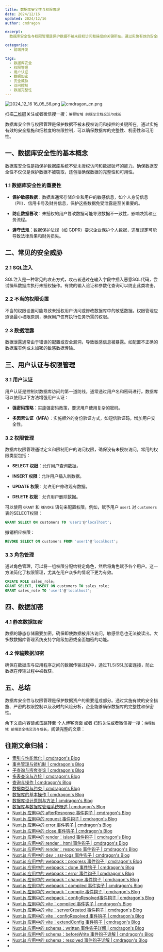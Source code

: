```yaml
---
title: 数据库安全性与权限管理
date: 2024/12/16
updated: 2024/12/16
author: cmdragon

excerpt:
  数据库安全性与权限管理是保护数据不被未授权访问和操控的关键所在。通过实施有效的安全措施和细粒度的权限控制，可以确保数据库的完整性、机密性和可用性。

categories:
  - 前端开发

tags:
  - 数据库安全
  - 权限管理
  - 用户认证
  - 数据加密
  - 安全威胁
  - 访问控制
  - 数据完整性
---
```


<img src="https://static.amd794.com/blog/images/2024_12_16 16_05_56.png@blog" title="2024_12_16 16_05_56.png" alt="2024_12_16 16_05_56.png"/>

<img src="https://api2.cmdragon.cn/upload/cmder/20250304_012821924.jpg" title="cmdragon_cn.png" alt="cmdragon_cn.png"/>


扫描[二维码](https://api2.cmdragon.cn/upload/cmder/20250304_012821924.jpg)关注或者微信搜一搜：`编程智域 前端至全栈交流与成长`



数据库安全性与权限管理是保护数据不被未授权访问和操控的关键所在。通过实施有效的安全措施和细粒度的权限控制，可以确保数据库的完整性、机密性和可用性。


## 一、数据库安全性的基本概念

数据库安全性是指保护数据库系统不受未授权访问和数据破坏的能力。确保数据安全性不仅仅是保护数据不被窃取，还包括确保数据的完整性和可用性。

### 1.1 数据库安全性的重要性

- **保护敏感数据**：数据库通常存储企业和用户的敏感信息，如个人身份信息（PII）、信用卡号及财务信息，保护这些数据免受泄露是至关重要的。

- **防止数据篡改**：未授权的用户篡改数据可能导致数据不一致性，影响决策和业务流程。

- **遵守法规**：数据保护法规（如 GDPR）要求企业保护个人数据，违反规定可能导致法律后果和财务损失。

## 二、常见的安全威胁

### 2.1 SQL注入

SQL注入是一种常见的攻击方式，攻击者通过在输入字段中插入恶意SQL代码，尝试操纵数据库执行未授权操作。有效的输入验证和参数化查询可以防止此类攻击。

### 2.2 不当的权限设置

不当的权限设置可能导致未授权用户访问或修改数据库中的敏感数据。权限管理应遵循最小权限原则，确保用户仅有执行任务所需的权限。

### 2.3 数据泄露

数据泄露通常由于错误的配置或安全漏洞，导致敏感信息被暴露。如配置不正确的数据库实例或未加密的敏感数据传输。

## 三、用户认证与权限管理

### 3.1 用户认证

用户认证是控制对数据库访问的第一道防线。通常通过用户名和密码进行。数据库可以使用以下方法增强用户认证：

- **强密码策略**：实施强密码政策，要求用户使用复杂的密码。

- **多因素认证（MFA）**：实施额外的身份验证方式，如短信验证码，增加用户安全性。

### 3.2 权限管理

数据库权限管理通过定义和限制用户的访问权限，确保没有未授权访问。常用的权限类型包括：

- **SELECT 权限**：允许用户查询数据。
  
- **INSERT 权限**：允许用户插入新数据。

- **UPDATE 权限**：允许用户修改现有数据。

- **DELETE 权限**：允许用户删除数据。

可以使用 `GRANT` 和 `REVOKE` 语句来配置权限。例如，赋予用户 `user1` 对 `customers` 表的SELECT权限：

```sql
GRANT SELECT ON customers TO 'user1'@'localhost';
```

撤销相应权限：

```sql
REVOKE SELECT ON customers FROM 'user1'@'localhost';
```

### 3.3 角色管理

通过角色管理，可以将一组权限分配给特定角色，然后将角色赋予各个用户。这一方法简化了权限管理，尤其在用户众多的情况下更为有效。

```sql
CREATE ROLE sales_role;
GRANT SELECT, INSERT ON customers TO sales_role;
GRANT sales_role TO 'user1'@'localhost';
```

## 四、数据加密

### 4.1 静态数据加密

数据的静态存储需要加密，确保即使数据被非法访问，敏感信息也无法被读出。大多数数据库管理系统支持字段级加密或全面加密的功能。

### 4.2 传输数据加密

确保在数据库与应用程序之间的数据传输过程中，通过TLS/SSL加密连接，防止数据在传输过程中被截获。

## 五、总结

数据库安全性与权限管理是保护数据资产的重要组成部分。通过实施有效的安全措施、严密的权限控制以及及时的风险分析，企业能够确保数据库的完整性和保密性。

余下文章内容请点击跳转至 个人博客页面 或者 扫码关注或者微信搜一搜：`编程智域 前端至全栈交流与成长`，阅读完整的文章：

## 往期文章归档：

- [索引与性能优化 | cmdragon's Blog](https://blog.cmdragon.cn/posts/0fd4e9a4123a/)
- [事务管理与锁机制 | cmdragon's Blog](https://blog.cmdragon.cn/posts/21e8e33b5a0c/)
- [子查询与嵌套查询 | cmdragon's Blog](https://blog.cmdragon.cn/posts/ef7711d5077d/)
- [多表查询与连接 | cmdragon's Blog](https://blog.cmdragon.cn/posts/cbc5ebea2633/)
- [查询与操作 | cmdragon's Blog](https://blog.cmdragon.cn/posts/45016c6a3d2d/)
- [数据类型与约束 | cmdragon's Blog](https://blog.cmdragon.cn/posts/1aff87ac2263/)
- [数据库的基本操作 | cmdragon's Blog](https://blog.cmdragon.cn/posts/541c699d86de/)
- [数据库设计原则与方法 | cmdragon's Blog](https://blog.cmdragon.cn/posts/daf29831e102/)
- [数据库与数据库管理系统概述 | cmdragon's Blog](https://blog.cmdragon.cn/posts/dc1046549846/)
- [Nuxt.js 应用中的 afterResponse 事件钩子 | cmdragon's Blog](https://blog.cmdragon.cn/posts/d64fddbcad54/)
- [Nuxt.js 应用中的 request 事件钩子 | cmdragon's Blog](https://blog.cmdragon.cn/posts/0c461d69ac0d/)
- [Nuxt.js 应用中的 error 事件钩子 | cmdragon's Blog](https://blog.cmdragon.cn/posts/1bd4e4574b1a/)
- [Nuxt.js 应用中的 close 事件钩子 | cmdragon's Blog](https://blog.cmdragon.cn/posts/0bb0cade5fa2/)
- [Nuxt.js 应用中的 render：island 事件钩子 | cmdragon's Blog](https://blog.cmdragon.cn/posts/47bf55a8b641/)
- [Nuxt.js 应用中的 render：html 事件钩子 | cmdragon's Blog](https://blog.cmdragon.cn/posts/0f91c080fd2c/)
- [Nuxt.js 应用中的 render：response 事件钩子 | cmdragon's Blog](https://blog.cmdragon.cn/posts/3ce5250cec36/)
- [Nuxt.js 应用中的 dev：ssr-logs 事件钩子 | cmdragon's Blog](https://blog.cmdragon.cn/posts/1b63f35eebe8/)
- [Nuxt.js 应用中的 webpack：progress 事件钩子 | cmdragon's Blog](https://blog.cmdragon.cn/posts/533d23bcbe61/)
- [Nuxt.js 应用中的 webpack：done 事件钩子 | cmdragon's Blog](https://blog.cmdragon.cn/posts/3e8fa49cbd4b/)
- [Nuxt.js 应用中的 webpack：error 事件钩子 | cmdragon's Blog](https://blog.cmdragon.cn/posts/0fb47ad58e14/)
- [Nuxt.js 应用中的 webpack：change 事件钩子 | cmdragon's Blog](https://blog.cmdragon.cn/posts/43a57e843f48/)
- [Nuxt.js 应用中的 webpack：compiled 事件钩子 | cmdragon's Blog](https://blog.cmdragon.cn/posts/0b6ec5ce3d59/)
- [Nuxt.js 应用中的 webpack：compile 事件钩子 | cmdragon's Blog](https://blog.cmdragon.cn/posts/7336c7f0809e/)
- [Nuxt.js 应用中的 webpack：configResolved事件钩子 | cmdragon's Blog](https://blog.cmdragon.cn/posts/afe62aeeaf6f/)
- [Nuxt.js 应用中的 vite：compiled 事件钩子 | cmdragon's Blog](https://blog.cmdragon.cn/posts/973541933f38/)
- [Nuxt.js 应用中的 vite：serverCreated 事件钩子 | cmdragon's Blog](https://blog.cmdragon.cn/posts/ab7710befd8e/)
- [Nuxt.js 应用中的 vite：configResolved 事件钩子 | cmdragon's Blog](https://blog.cmdragon.cn/posts/1266785cead8/)
- [Nuxt.js 应用中的 vite：extendConfig 事件钩子 | cmdragon's Blog](https://blog.cmdragon.cn/posts/e1ea2c9a1566/)
- [Nuxt.js 应用中的 schema：written 事件钩子详解 | cmdragon's Blog](https://blog.cmdragon.cn/posts/11121d82a55c/)
- [Nuxt.js 应用中的 schema：beforeWrite 事件钩子详解 | cmdragon's Blog](https://blog.cmdragon.cn/posts/14f648e6cb9f/)
- [Nuxt.js 应用中的 schema：resolved 事件钩子详解 | cmdragon's Blog](https://blog.cmdragon.cn/posts/c343331f3f06/)
-


